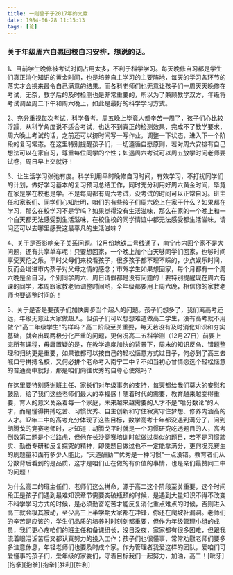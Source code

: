 ```yaml
---
title: 一则曾子于2017年的文章
date: 1984-06-28 11:15:13
tags: [论]
---
```


### 关于年级周六自愿回校自习安排，想说的话。

1、目前学生晚修被考试时间占用太多，不利于科学学习。每天晚修自习都是学生们真正消化知识的黄金时间，也是培养自主学习的主要阵地，每天的学习各环节的落实才会换来最令自己满意的结果。而各科老师们也无意让孩子们一周天天晚修在考试，无奈，<!--more-->教学后的及时检测也是非常重要的，所以为了兼顾教学双方，年级将考试调至周二下午和周六晚上，如此是最好的科学学习方式。

2、充分重视每次考试，科学备考。周五晚上毕竟人都辛苦一周了，孩子们心比较浮躁，从科学角度说不适合考试，也达不到真正的检测效果，完成不了教学要求，周六晚上考试的话，之前还可以挤时间写一写作业，调整一下状态，进入下一个阶段的复习常态。在这里特别提醒孩子们，一切遵循自愿原则，若对周六安排有自己想法可以在家自习，尊重每位同学的个性；如遇周六考试可以周五放学时问老师要试卷，周日早上交就好！

3、让生活学习张弛有度。科学利用平时晚修自习时间，有效学习，不打扰同学们的计划，做好学习基本的复习预习总结工作，同时充分利用好周六黄金时间，毕竟在家是学在校也是学。不是每周都有周六考试，没考试的时间可以正常自习。班主任和家长们、同学们心知肚明，咱们的有些孩子们周六晚上在家干什么？如果都在学习，那么在校学习不是学吗？如果觉得没有生活滋味，那么在家的一个晚上和一个白天都无法感受到生活滋味，在校住校的同学情谊中都无法感受都生活滋味，请问还可以去哪里感受这最平凡的生活滋味？

4、关于是否影响亲子关系问题。12月份地铁二号线通了，南宁市内回个家不是大问题，还有共享单车呢！只要想回家，一个晚上加个白天够同学们回家，也够时间享受天伦之乐。平时父母们来校看孩子，很多孩子都不理不睬的，少点娱乐时间，反而会增进市内孩子对父母之情的感念；市外学生如果想回家，每个月都有一个周六晚是全自习，个别同学周六、周日请假都是没有问题的！要特别提醒现在周六有课的同学，本周跟家教老师调整时间哟，全年级都要用上周六晚，相信你的家教老师也要调整时间的！

5、关于是否是要孩子们加快脚步当个超人的问题。孩子们想多了，我们离高考还远，年级无意让大家做超人。但孩子们可以想想难道做高二学生，没有高考就不用做个"高二年级学生"的样吗？高二阶段至关重要，每天若没有及时消化知识和夯实基础，就会出现两极分化严重的问题，更何况高二五科学测（12月27日）前要上完所有课程，毋庸置疑的是，在教学速度加快的背景下，周末的知识反刍、错题整理和归纳更是重要，如果谁都可以按自己的轻松惬意方式过日子，何必到了高三去喊口号拼搏名校，又何必拼个老命考入南宁二中？不如当初心甘情愿选个轻松惬意的普通高中就好，那是咱们向往优秀的自尊心使然吗？

在这里要特别感谢班主任、家长们对年级事务的支持，每天都给我们莫大的安慰和鼓励，给了我们这些老师们最大的幸福感！随着时代的需要，教育越来越变得重要，育人的意义关系着每一个家庭，未来越来越需要的人才不是"唯分数论"的人才，而是懂得拼搏吃苦、习惯优秀、自主创新和守住寂寞守住梦想、修养内涵高的人才。17年二中的高考充分体现了这些目标，数学高考十年都没遇到满分了，问到胡腾戈的竞赛老师时，才知道：胡腾戈平时就是一个习惯研究吃透题目的人，高考倒数第二题是个拦路虎，但他在长沙竞赛培训时就做过类似的题目，若不是习惯踏实、勤奋专研和反复探究的精神，即使题目做过也不一定能拿满分，更何况竞赛生的刷题量和面有多少人能比，"天道酬勤""优秀是一种习惯"一点没错。教育者们从分数背后看到的是品质，这才是咱们正在做的有价值的事情，也是亲们最赞同二中的问题！

为什么高二的班主任们、老师们这么拼命，源于高二这个阶段至关重要，这个时间段正是孩子们遇到最难知识章节需要突破瓶颈的时候，是遇到大量知识不得不改变不科学学习方式的时候，是必须勤奋吃苦才能反复消化重点难点的时候，否则进入高三就会极其被动，至少高三上半学期大家都在冲锋，你还在爬坡补漏洞。老师们的辛苦是应该的，学生们品质的培养时时刻刻都重要，但作为年级管理小组的成员，我们更心疼咱们的班主任和备课组长，没日没夜，家家都有很多困难，但跟我流着眼泪诉苦后又都认真努力的投入工作；孩子们也很懂事，常常劝慰老师们要多多注意休息，年轻老师们也要及时成个家。作为管理者我爱这样的团队，爱咱们可爱懂事的孩子们，爱年级的家委们，守着目标我们一起努力，加油，高二！\[呲牙\]\[抱拳\]\[抱拳\]\[抱拳\]\[胜利\]\[胜利\]
